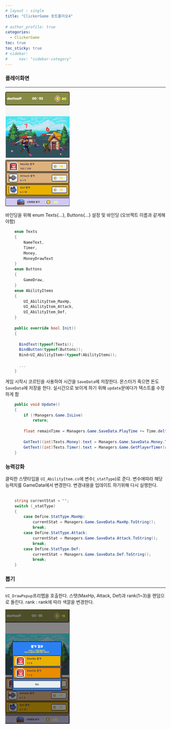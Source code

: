 ```yaml
---
# layout : single
title: "ClickerGame 포트폴리오4"

# author_profile: true
categories:
  - ClickerGame
toc: true
toc_sticky: true
# sidebar:
#     nav: "sidebar-category"
---
```

### 플레이화면
<hr/>

<img src="/assets/images/playPopup.png" width="40%" height="40%" title="playPopup" alt="playPopup"/> <br/>

바인딩을 위해 enum Texts{...}, Buttons{...} 설정 및 바인딩 (오브젝트 이름과 같게해야함)   
``` cs
    enum Texts
    {
        NameText,
        Timer,
        Money,
        MoneyDrawText
    }
    enum Buttons
    {
        GameDraw,
    }
    enum AbilityItems
    {
        UI_AbilityItem_MaxHp,
        UI_AbilityItem_Attack, 
        UI_AbilityItem_Def,
    }

    public override bool Init()
    {
      
      BindText(typeof(Texts));
      BindButton(typeof(Buttons));
      Bind<UI_AbilityItem>(typeof(AbilityItems));

      ...
    }
```
게임 시작시 코르틴을 사용하여 시간을 `SaveData`에 저장한다. 몬스터가 죽으면 돈도 `SaveData`에 저장을 한다. 실시간으로 보이게 하기 위해 `update`문에다가 텍스트를 수정하게 함
```cs
    public void Update()
    {
        if (!Managers.Game.IsLive)
            return;
        
        float remainTime = Managers.Game.SaveData.PlayTime += Time.deltaTime;
        
        GetText((int)Texts.Money).text = Managers.Game.SaveData.Money.ToString("D");
        GetText((int)Texts.Timer).text = Managers.Game.GetPlayerTimer(remainTime);
    }
```
### 능력강화
클릭한 스탯타입을 `UI_AbilityItem.cs`에 변수(`_statType`)로 준다. 
변수에따라 해당 능력치를 GameData에서 변경한다. 변경내용을 업데이트 하기위해 다시 실행한다.
```cs 

    string currentStat = "";
    switch (_statType)
    {
        case Define.StatType.MaxHp:
            currentStat = Managers.Game.SaveData.MaxHp.ToString();
            break;
        case Define.StatType.Attack:
            currentStat = Managers.Game.SaveData.Attack.ToString();
            break;
        case Define.StatType.Def:
            currentStat = Managers.Game.SaveData.Def.ToString();
            break;
    }
```
### 뽑기
<hr/>

`UI_DrawPopup`프리펩을 호출한다. 스탯(MaxHp, Attack, Def)과 rank(1~3)을 랜덤으로 돌린다.
rank : rank에 따라 색깔을 변경한다.   

<img src="/assets/images/drawPopup.png" width="40%" height="40%" title="drawPopup" alt="drawPopup"/> <br/>
<!-- 소스코드 붙이기 -->